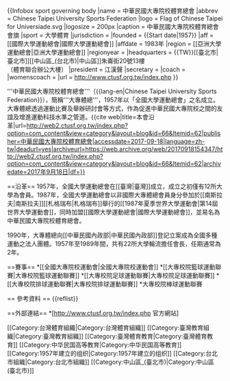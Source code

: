 {{Infobox sport governing body
|name         = 中華民國大專院校體育總會
|abbrev       = Chinese Taipei University Sports Federation
|logo         = Flag of Chinese Taipei for Universiade.svg
|logosize     = 200px
|caption      = 中華民國大專院校體育總會會旗
|sport        = 大學體育
|jurisdiction = 
|founded      = {{Start date|1957}}
|aff          = [[國際大學運動總會|國際大學運動總會]]
|affdate      = 1983年
|region       = [[亞洲大學運動總會|亞洲大學運動總會]]
|regionyear   = 
|headquarters = {{TW}}[[臺北市|臺北市]][[中山區_(台北市)|中山區]]朱崙街20號13樓<br>（體育聯合辦公大樓）
|president    = 江漢聲
|secretary    = 
|coach        =
|womenscoach  =
|url          = http://www.ctusf.org.tw/index.php
}}

'''中華民國大專院校體育總會'''（{{lang-en|Chinese Taipei University Sports Federation}}），簡稱'''大專體總'''，1957年以「全國大學運動總會」之名成立。大專體總透過運動比賽及舉辦研討會等方式，作為促進中華民國大專院校之間的友誼及增進運動科技水準之管道。<ref name="intro">{{cite web|title=本會沿革|url=http://web2.ctusf.org.tw/index.php?option=com_content&view=category&layout=blog&id=66&Itemid=62|publisher=中華民國大專院校體育總會|accessdate=2017-09-18|language=zh-tw|deadurl=yes|archiveurl=https://web.archive.org/web/20170918154347/http://web2.ctusf.org.tw/index.php?option=com_content&view=category&layout=blog&id=66&Itemid=62|archivedate=2017年9月18日|df=}}</ref>

==沿革==
1957年，全國大學運動總會在[[臺灣|臺灣]]成立，成立之初僅有12所大學為會員。1987年，全國大學運動總會以非國際大專體總會員身分參加於[[南斯拉夫|南斯拉夫]][[札格瑞布|札格瑞布]]舉行的[[1987年夏季世界大學運動會|第14屆世界大學運動會]]，同時加盟[[國際大學運動總會|國際大學運動總會]]，並易名為中華民國大專院校體育總會。<ref name="intro" />

1990年，大專體總向[[中華民國內政部|中華民國內政部]]登記立案成為全國多種運動之法人團體。1957年至1989年間，共有22所大學輪流擔任會長，任期通常為2年。<ref name="intro" />

==賽事==
*[[全國大專院校運動會|全國大專院校運動會]]
*[[大專校院籃球運動聯賽|大專校院籃球運動聯賽]]
*[[大專校院足球運動聯賽|大專校院足球運動聯賽]]
*[[大專校院排球運動聯賽|大專校院排球運動聯賽]]
*大專校院棒球運動聯賽

== 參考資料 ==
{{reflist}}

==外部連結==
*[http://www.ctusf.org.tw/index.php 官方網站]

[[Category:台灣體育組織|Category:台灣體育組織]]
[[Category:臺灣教育組織|Category:臺灣教育組織]]
[[Category:臺灣體育教育|Category:臺灣體育教育]]
[[Category:中华民国高等教育|Category:中华民国高等教育]]
[[Category:1957年建立的组织|Category:1957年建立的组织]]
[[Category:台北市組織|Category:台北市組織]]
[[Category:中山區_(臺北市)|Category:中山區 (臺北市)]]